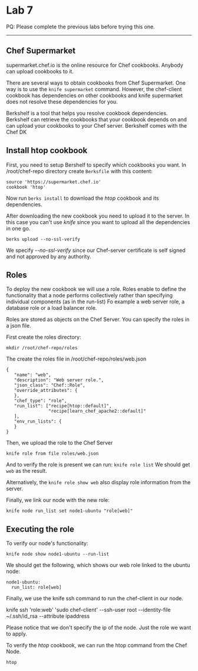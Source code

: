 # Lab 7

PQ: Please complete the previous labs before trying this one.

---

## Chef Supermarket
supermarket.chef.io is the online resource for Chef cookbooks. Anybody can upload cookbooks to it.  

There are several ways to obtain cookbooks from Chef Supermarket. One way is to use the ```knife supermarket``` command. However, the chef-client cookbook has dependencies on other cookbooks and knife supermarket does not resolve these dependencies for you.

Berkshelf is a tool that helps you resolve cookbook dependencies. Berkshelf can retrieve the cookbooks that your cookbook depends on and can upload your cookbooks to your Chef server. Berkshelf comes with the Chef DK


## Install htop cookbook

First, you need to setup Bershelf to specify which cookbooks you want. In /root/chef-repo directory create ```Berksfile``` with this content:

```
source 'https://supermarket.chef.io'
cookbook 'htop'
```

Now run ```berks install``` to download the *htop* cookbook and its dependencies.

After downloading the new cookbook you need to upload it to the server. In this case you can't use *knife* since you want to upload all the dependencies in one go. 

```
berks upload --no-ssl-verify
```

We specify *--no-ssl-verify* since our Chef-server certificate is self signed and not approved by any authority. 

## Roles
To deploy the new cookbook we will use a role. Roles enable to define the functionality that a node performs collectively rather than specifying individual components (as in the run-list) Fo example a web server role, a database role or a load balancer role.

Roles are stored as objects on the Chef Server. You can specify the roles in a json file.

First create the roles directory:
```
mkdir /root/chef-repo/roles
```

The create the roles file in /root/chef-repo/roles/web.json

```
{
   "name": "web",
   "description": "Web server role.",
   "json_class": "Chef::Role",
   "override_attributes": {
   },
   "chef_type": "role",
   "run_list": ["recipe[htop::default]",
                "recipe[learn_chef_apache2::default]"
   ],
   "env_run_lists": {
   }
}
```

Then, we upload the role to the Chef Server
```
knife role from file roles/web.json
```

And to verify the role is present we can run: ```knife role list``` We should get ```web``` as the result.

Alternatively, the ```knife role show web``` also display role information from the server. 


Finally, we link our node with the new role:
```
knife node run_list set node1-ubuntu "role[web]"
```


## Executing the role

To verify our node's functionality:

```
knife node show node1-ubuntu --run-list
```

We should get the following, which shows our web role linked to the ubuntu node: 
```
node1-ubuntu:
  run_list: role[web]
```

Finally, we use the knife ssh command to run the chef-client in our node.

knife ssh 'role:web' 'sudo chef-client' --ssh-user root --identity-file ~/.ssh/id_rsa --attribute ipaddress

Please notice that we don't specify the ip of the node. Just the role we want to apply.

To verify the *htop* cookbook, we can run the htop command from the Chef Node.

```
htop
```





